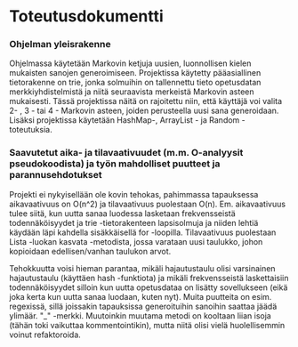 # Toteutusdokumentti

### Ohjelman yleisrakenne

Ohjelmassa käytetään Markovin ketjuja uusien, luonnollisen kielen mukaisten sanojen generoimiseen. Projektissa käytetty pääasiallinen tietorakenne on trie, jonka solmuihin on
 tallennettu tieto opetusdatan merkkiyhdistelmistä ja niitä seuraavista merkeistä Markovin asteen mukaisesti. Tässä projektissa näitä on rajoitettu niin, että käyttäjä voi valita 2- , 3 - tai 4 - Markovin asteen,
 joiden perusteella uusi sana generoidaan. Lisäksi projektissa käytetään HashMap-, ArrayList - ja Random - toteutuksia.


### Saavutetut aika- ja tilavaativuudet (m.m. O-analyysit pseudokoodista) ja työn mahdolliset puutteet ja parannusehdotukset

Projekti ei nykyisellään ole kovin tehokas, pahimmassa tapauksessa aikavaativuus on O(n^2) ja tilavaativuus puolestaan O(n). Em. aikavaativuus tulee siitä, kun uutta sanaa luodessa lasketaan frekvensseistä todennäköisyydet ja trie -tietorakenteen lapsisolmuja ja niiden 
lehtiä käydään läpi kahdella sisäkkäisellä for -loopilla. Tilavaativuus puolestaan Lista -luokan kasvata -metodista, jossa varataan uusi taulukko, johon kopioidaan edellisen/vanhan taulukon arvot. <br>

 Tehokkuutta voisi hieman parantaa, mikäli hajautustaulu olisi varsinainen hajautustaulu (käyttäen hash -funktiota) ja mikäli frekvensseistä laskettaisiin todennäköisyydet silloin kun uutta opetusdataa on lisätty sovellukseen (eikä joka kerta kun uutta sanaa luodaan, kuten nyt).
  Muita puutteita on esim. regexissä, sillä joissakin tapauksissa generoituihin sanoihin saattaa jäädä ylimäär. "_" -merkki. Muutoinkin muutama metodi on kooltaan liian isoja (tähän toki vaikuttaa kommentointikin), mutta niitä olisi vielä huolellisemmin voinut refaktoroida.

